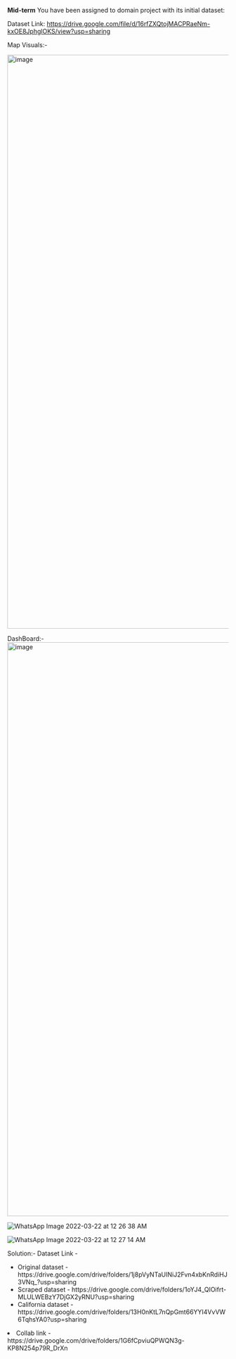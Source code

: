 **Mid-term**
You have been assigned to domain project with its initial dataset: 

Dataset Link: https://drive.google.com/file/d/16rfZXQtojMACPRaeNm-kxOE8JphglOKS/view?usp=sharing

Map Visuals:-

<img width="1304" alt="image" src="https://user-images.githubusercontent.com/89233753/159429565-cc373abc-20dc-4685-a4c2-6cef9b6f84b8.png">

DashBoard:-
<img width="1304" alt="image" src="https://user-images.githubusercontent.com/89233753/159430067-c3bd5ec2-58ea-4954-8b74-15db93713192.png">

![WhatsApp Image 2022-03-22 at 12 26 38 AM](https://user-images.githubusercontent.com/89233753/159430353-b5af4db3-c728-4763-b5ba-f0f66c5b039e.jpeg)

![WhatsApp Image 2022-03-22 at 12 27 14 AM](https://user-images.githubusercontent.com/89233753/159430423-4578fa82-f755-4340-9966-8a9a0df8519f.jpeg)

Solution:-
Dataset Link - 
<ul>
<li>Original dataset - https://drive.google.com/drive/folders/1j8pVyNTaUINiJ2Fvn4xbKnRdiHJ3VNq_?usp=sharing</li>
<li>Scraped dataset - https://drive.google.com/drive/folders/1oYJ4_QIOifrt-MLULWEBzY7DjGX2yRNU?usp=sharing</li>
<li>California dataset - https://drive.google.com/drive/folders/13H0nKtL7nQpGmt66YYI4VvVW6TqhsYA0?usp=sharing</li>
 </ul> 
 
 <li>Collab link - https://drive.google.com/drive/folders/1G6fCpviuQPWQN3g-KP8N254p79R_DrXn</li>
 

  

  
